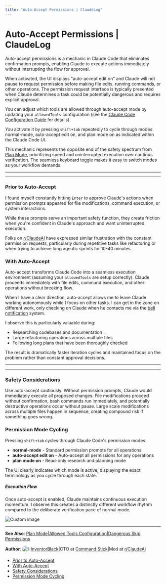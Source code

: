 ```yaml
---
title: "Auto-Accept Permissions | ClaudeLog"
---
```


# Auto-Accept Permissions | ClaudeLog

Auto-accept permissions is a mechanic in Claude Code that eliminates confirmation prompts, enabling Claude to execute actions immediately without interrupting the flow for approval.

When activated, the UI displays "auto-accept edit on" and Claude will not pause to request permission before making file edits, running commands, or other operations. The permission request interface is typically presented when Claude determines a task could be potentially dangerous and requires explicit approval.

You can adjust which tools are allowed through auto-accept mode by updating your `allowedTools` configuration (see the [Claude Code Configuration Guide](/configuration/) for details).

You activate it by pressing `shift+tab` repeatedly to cycle through modes: normal-mode, auto-accept edit on, and plan mode on as indicated within the Claude Code UI.

This mechanic represents the opposite end of the safety spectrum from [Plan Mode](/mechanics/plan-mode/), prioritizing speed and uninterrupted execution over cautious verification. The seamless keyboard toggle makes it easy to switch modes as your workflow demands.

* * *

* * *

### Prior to Auto-Accept[​](#prior-to-auto-accept "Direct link to Prior to Auto-Accept")

I found myself constantly hitting `Enter` to approve Claude's actions when permission prompts appeared for file modifications, command execution, or system interactions.

While these prompts serve an important safety function, they create friction when you're confident in Claude's approach and want uninterrupted execution.

Folks on [r/ClaudeAI](https://www.reddit.com/r/ClaudeAI/) have expressed similar frustration with the constant permission requests, particularly during repetitive tasks like refactoring or when trying to achieve long agentic sprints for 10-40 minutes.

### With Auto-Accept[​](#with-auto-accept "Direct link to With Auto-Accept")

Auto-accept transforms Claude Code into a seamless execution environment (assuming your `allowedTools` are setup correctly). Claude proceeds immediately with file edits, command execution, and other operations without breaking flow.

When I have a clear direction, auto-accept allows me to leave Claude working autonomously while I focus on other tasks. I can get in the zone on different work, only checking on Claude when he contacts me via the [bell notification](/faqs/claude-code-terminal-bell-notifications/) system.

I observe this is particularly valuable during:

-   Researching codebases and documentation
-   Large refactoring operations across multiple files
-   Following long plans that have been thoroughly checked

The result is dramatically faster iteration cycles and maintained focus on the problem rather than constant approval decisions.

* * *

* * *

### Safety Considerations[​](#safety-considerations "Direct link to Safety Considerations")

Use auto-accept cautiously. Without permission prompts, Claude would immediately execute all proposed changes. File modifications proceed without confirmation, bash commands run immediately, and potentially destructive operations occur without pause. Large scale modifications across multiple files happen in sequence, creating compound risk if something goes wrong.

### Permission Mode Cycling[​](#permission-mode-cycling "Direct link to Permission Mode Cycling")

Pressing `shift+tab` cycles through Claude Code's permission modes:

-   **normal-mode** - Standard permission prompts for all operations
-   **auto-accept edit on** - Auto-accept all permissions for any operations
-   **plan mode on** - Read-only research and planning mode

The UI clearly indicates which mode is active, displaying the exact terminology as you cycle through each state.

##### Execution Flow

Once auto-accept is enabled, Claude maintains continuous execution momentum. I observe this creates a distinctly different workflow rhythm compared to the deliberate verification pace of normal mode.

<img src="/img/discovery/000_orange.png" alt="Custom image" style="max-width: 165px; height: auto;" />

* * *

**See Also**: [Plan Mode](/mechanics/plan-mode/)|[Allowed Tools Configuration](/configuration/#allowed-tools)|[Dangerous Skip Permissions](/mechanics/dangerous-skip-permissions/)

**Author**:[<img src="/img/claudes-greatest-soldier.png" alt="InventorBlack profile" style="width: 25px; height: 25px; display: inline-block; vertical-align: middle; margin: 0 3px; border-radius: 50%;" />InventorBlack](https://www.linkedin.com/in/wilfredkasekende/)|CTO at [Command Stick](https://commandstick.com)|Mod at [r/ClaudeAi](https://reddit.com/r/ClaudeAI)

-   [Prior to Auto-Accept](#prior-to-auto-accept)
-   [With Auto-Accept](#with-auto-accept)
-   [Safety Considerations](#safety-considerations)
-   [Permission Mode Cycling](#permission-mode-cycling)